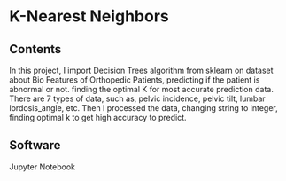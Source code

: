 # K-Nearest Neighbors
## Contents
In this project, I import Decision Trees algorithm from sklearn on  dataset about Bio Features of Orthopedic Patients, predicting if the patient is abnormal or not.  finding the optimal K for most accurate prediction data. There are 7 types of data, such as, pelvic incidence,	pelvic tilt, lumbar lordosis_angle, etc. Then I processed the data, changing string to integer, finding optimal k to get high accuracy to predict. 
## Software
Jupyter Notebook
